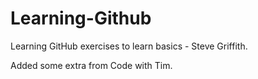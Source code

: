 # Learning-Github

Learning GitHub exercises to learn basics - Steve Griffith.

Added some extra from Code with Tim.
